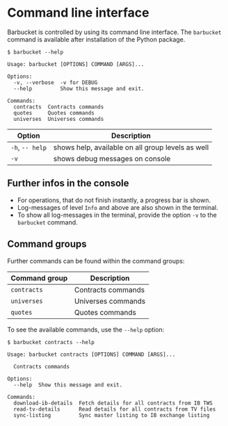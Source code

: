 # Command line interface
Barbucket is controlled by using its command line interface. The `barbucket` command is available after installation of the Python package.
```console
$ barbucket --help

Usage: barbucket [OPTIONS] COMMAND [ARGS]...

Options:
  -v, --verbose  -v for DEBUG
  --help         Show this message and exit.

Commands:
  contracts  Contracts commands
  quotes     Quotes commands
  universes  Universes commands
```
| Option | Description |
| ------ | ----------- |
| `-h`, `-- help` | shows help, available on all group levels as well |
| `-v` | shows debug messages on console |

## Further infos in the console
- For operations, that do not finish instantly, a progress bar is shown.
- Log-messages of level `Info` and above are also shown in the terminal.
- To show all log-messages in the terminal, provide the option `-v` to the `barbucket` command.

## Command groups
Further commands can be found within the command groups:

| Command group | Description |
| -------------- | ----------- |
| `contracts` | Contracts commands |
| `universes` | Universes commands |
| `quotes` | Quotes commands |

To see the available commands, use the `--help` option:
```console
$ barbucket contracts --help

Usage: barbucket contracts [OPTIONS] COMMAND [ARGS]...

  Contracts commands

Options:
  --help  Show this message and exit.

Commands:
  download-ib-details  Fetch details for all contracts from IB TWS
  read-tv-details      Read details for all contracts from TV files
  sync-listing         Sync master listing to IB exchange listing
```